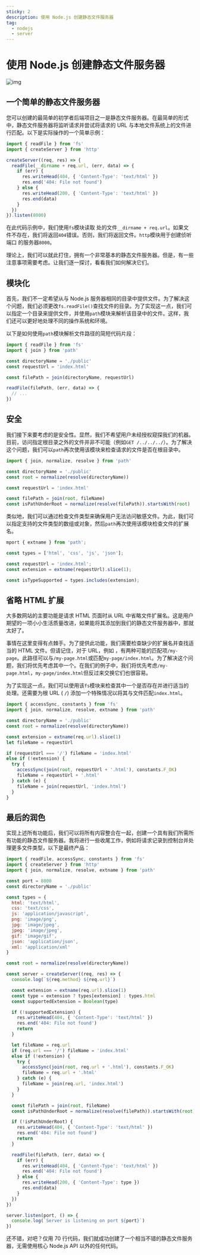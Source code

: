 ```yaml
---
sticky: 2
description: 使用 Node.js 创建静态文件服务器
tag:
  - nodejs
  - server
---
```


# 使用 Node.js 创建静态文件服务器

![img](../\..\public\images\man-cup-laptop-1200.webp)

## 一个简单的静态文件服务器

您可以创建的最简单的初学者后端项目之一是静态文件服务器。在最简单的形式中，静态文件服务器将监听请求并尝试将请求的 URL 与本地文件系统上的文件进行匹配。以下是实际操作的一个简单示例：

```js
import { readFile } from 'fs'
import { createServer } from 'http'

createServer((req, res) => {
  readFile(__dirname + req.url, (err, data) => {
    if (err) {
      res.writeHead(404, { 'Content-Type': 'text/html' })
      res.end('404: File not found')
    } else {
      res.writeHead(200, { 'Content-Type': 'text/html' })
      res.end(data)
    }
  })
}).listen(8000)
```

在此代码示例中，我们使用`fs`模块读取 处的文件`__dirname + req.url`。如果文件不存在，我们将返回`404`错误。否则，我们将返回文件。`http`模块用于创建侦听端口 的服务器`8000`。

理论上，我们可以就此打住，拥有一个非常基本的静态文件服务器。但是，有一些注意事项需要考虑。让我们逐一探讨，看看我们如何解决它们。

## 模块化

首先，我们不一定希望从与 Node.js 服务器相同的目录中提供文件。为了解决这个问题，我们必须更改`fs.readFile()`查找文件的目录。为了实现这一点，我们可以指定一个目录来提供文件，并使用`path`模块来解析该目录中的文件。这样，我们还可以更好地处理不同的操作系统和环境。

以下是如何使用`path`模块解析文件路径的简短代码片段：

```js
import { readFile } from 'fs'
import { join } from 'path'

const directoryName = './public'
const requestUrl = 'index.html'

const filePath = join(directoryName, requestUrl)

readFile(filePath, (err, data) => {
  // ...
})
```

## 安全

我们接下来要考虑的是安全性。显然，我们不希望用户未经授权窥探我们的机器。目前，访问指定根目录之外的文件并非不可能（例如`GET /../../../`）。为了解决这个问题，我们可以`path`再次使用该模块来检查请求的文件是否在根目录中。

```js
import { join, normalize, resolve } from 'path'

const directoryName = './public'
const root = normalize(resolve(directoryName))

const requestUrl = 'index.html'

const filePath = join(root, fileName)
const isPathUnderRoot = normalize(resolve(filePath)).startsWith(root)
```

类似地，我们可以通过检查文件类型来确保用户无法访问敏感文件。为此，我们可以指定支持的文件类型的数组或对象，然后`path`再次使用该模块检查文件的扩展名。

```js
mport { extname } from 'path';

const types = ['html', 'css', 'js', 'json'];

const requestUrl = 'index.html';
const extension = extname(requestUrl).slice(1);

const isTypeSupported = types.includes(extension);
```

## 省略 HTML 扩展

大多数网站的主要功能是请求 HTML 页面时从 URL 中省略文件扩展名。这是用户期望的一项小小生活质量改进，如果能将其添加到我们的静态文件服务器中，那就太好了。

事情在这里变得有点棘手。为了提供此功能，我们需要检查缺少的扩展名并查找适当的 HTML 文件。但请记住，对于 URL，例如 ，有两种可能的匹配项`/my-page`。此路径可以与`/my-page.html`或匹配`my-page/index.html`。为了解决这个问题，我们将优先考虑其中一个。在我们的例子中，我们将优先考虑`/my-page.html`，`my-page/index.html`但反过来交换它们也很容易。

为了实现这一点，我们可以使用该`fs`模块来检查其中一个是否存在并进行适当的处理。还需要为根 URL ( `/`) 添加一个特殊情况以将其与文件匹配`index.html`。

```js
import { accessSync, constants } from 'fs'
import { join, normalize, resolve, extname } from 'path'

const directoryName = './public'
const root = normalize(resolve(directoryName))

const extension = extname(req.url).slice(1)
let fileName = requestUrl

if (requestUrl === '/') fileName = 'index.html'
else if (!extension) {
  try {
    accessSync(join(root, requestUrl + '.html'), constants.F_OK)
    fileName = requestUrl + '.html'
  } catch (e) {
    fileName = join(requestUrl, 'index.html')
  }
}
```

## 最后的润色

实现上述所有功能后，我们可以将所有内容整合在一起，创建一个具有我们所需所有功能的静态文件服务器。我将进行一些收尾工作，例如将请求记录到控制台并处理更多文件类型，以下是最终产品：

```js
import { readFile, accessSync, constants } from 'fs'
import { createServer } from 'http'
import { join, normalize, resolve, extname } from 'path'

const port = 8000
const directoryName = './public'

const types = {
  html: 'text/html',
  css: 'text/css',
  js: 'application/javascript',
  png: 'image/png',
  jpg: 'image/jpeg',
  jpeg: 'image/jpeg',
  gif: 'image/gif',
  json: 'application/json',
  xml: 'application/xml'
}

const root = normalize(resolve(directoryName))

const server = createServer((req, res) => {
  console.log(`${req.method} ${req.url}`)

  const extension = extname(req.url).slice(1)
  const type = extension ? types[extension] : types.html
  const supportedExtension = Boolean(type)

  if (!supportedExtension) {
    res.writeHead(404, { 'Content-Type': 'text/html' })
    res.end('404: File not found')
    return
  }

  let fileName = req.url
  if (req.url === '/') fileName = 'index.html'
  else if (!extension) {
    try {
      accessSync(join(root, req.url + '.html'), constants.F_OK)
      fileName = req.url + '.html'
    } catch (e) {
      fileName = join(req.url, 'index.html')
    }
  }

  const filePath = join(root, fileName)
  const isPathUnderRoot = normalize(resolve(filePath)).startsWith(root)

  if (!isPathUnderRoot) {
    res.writeHead(404, { 'Content-Type': 'text/html' })
    res.end('404: File not found')
    return
  }

  readFile(filePath, (err, data) => {
    if (err) {
      res.writeHead(404, { 'Content-Type': 'text/html' })
      res.end('404: File not found')
    } else {
      res.writeHead(200, { 'Content-Type': type })
      res.end(data)
    }
  })
})

server.listen(port, () => {
  console.log(`Server is listening on port ${port}`)
})
```

还不错，对吧？仅用 70 行代码，我们就成功创建了一个相当不错的静态文件服务器，无需使用核心 Node.js API 以外的任何代码。

